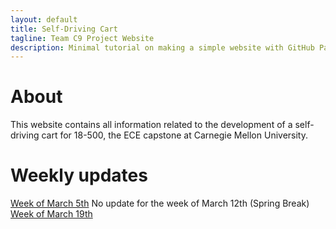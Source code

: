 ```yaml
---
layout: default
title: Self-Driving Cart
tagline: Team C9 Project Website
description: Minimal tutorial on making a simple website with GitHub Pages
---
```


# About

This website contains all information related to the development of
a self-driving cart for 18-500, the ECE capstone at Carnegie Mellon University.

# Weekly updates

[Week of March 5th](pages/weekly-update-1.html)
No update for the week of March 12th (Spring Break)
[Week of March 19th](pages/weekly-update-3.html)
